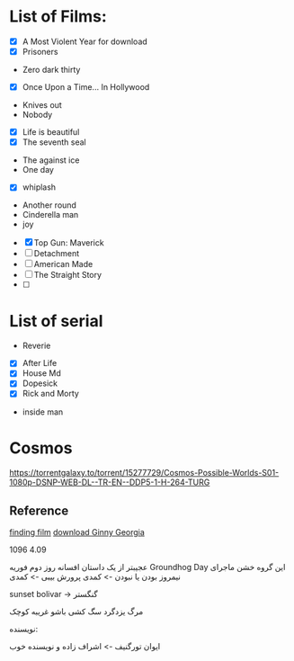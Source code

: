 
# List of Films:

- [x] A Most Violent Year for download
- [x] Prisoners
- Zero dark thirty
- [x] Once Upon a Time... In Hollywood
- Knives out
- Nobody
- [x] Life is beautiful
- [x] The seventh seal
- The against ice
- One day
- [x] whiplash
- Another round
- Cinderella man
- joy
- [x] Top Gun: Maverick
- [ ] Detachment 
- [ ] American Made
- [ ] The Straight Story
- [ ] 


# List of serial
- Reverie
- [x] After Life
- [x] House Md
- [x] Dopesick
- [x] Rick and Morty
- inside man

# Cosmos
https://torrentgalaxy.to/torrent/15277729/Cosmos-Possible-Worlds-S01-1080p-DSNP-WEB-DL--TR-EN--DDP5-1-H-264-TURG
## Reference
[finding film](https://azintv5.xyz/genre/romance/page/2/)
[download Ginny Georgia](https://torrentgalaxy.to/torrent/14299156/Ginny-and-Georgia-S01-COMPLETE-720p-NF-WEBRip-x264-GalaxyTV)


1096
4.09


عجیبتر از یک داستان
افسانه روز دوم فوریه 
Groundhog Day
این گروه خشن 
ماجرای نیمروز
بودن یا نبودن -> کمدی
پرورش بیبی -> کمدی

sunset bolivar -> گنگستر

مرگ یزدگرد
سگ کشی 
باشو غریبه کوچک


نویسنده:

ایوان تورگنیف -> اشراف زاده و نویسنده خوب

